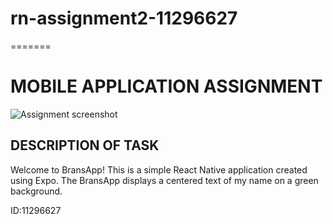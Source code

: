 # rn-assignment2-11296627
=======
# MOBILE APPLICATION ASSIGNMENT
![Assignment screenshot](https://github.com/Bransah/rn-assignment2-11296627/assets/151935858/d4eddf6e-b4a8-49eb-9d37-42a0ac866b1c)
## DESCRIPTION OF TASK
Welcome to BransApp! This is a simple React Native application created using Expo. The BransApp displays a centered text of my name on a green background.

ID:11296627

